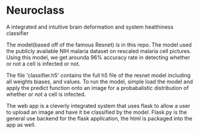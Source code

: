 # Neuroclass
A integrated and intuitive brain deformation and system healthiness classifier

The model(based off of the famous Resnet) is in this repo. The model used the publicly available NIH malaria dataset on rescaled malaria cell pictures. Using this model, we get arounda 96% accuracy rate in detecting whether or not a cell is infected or not. 

The file 'classifier.h5' contains the full h5 file of the resnet model including all weights biases, and values. To run the model, simple load the model and apply the predict function onto an image for a probabalistic distribution of whether or not a cell is infected. 

The web app is a cleverly integrated system that uses flask to allow a user to upload an image and have it be classified by the model. Flask.py is the general use backend for the flask application, the html is packaged into the app as well. 
